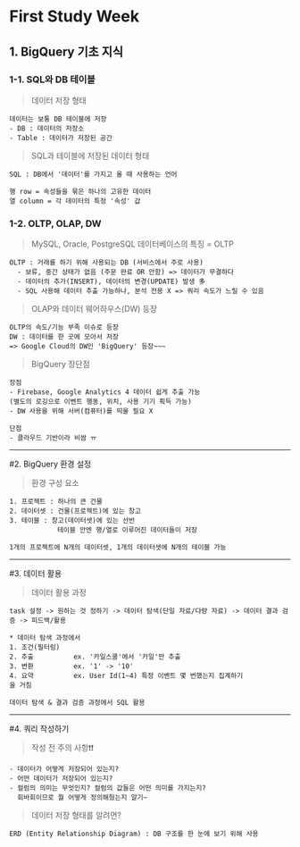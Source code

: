# First Study Week

## 1. BigQuery 기초 지식
### 1-1. SQL와 DB 테이블
> 데이터 저장 형태
```
데이터는 보통 DB 테이블에 저장
- DB : 데이터의 저장소
- Table : 데이터가 저장된 공간
```

> SQL과 테이블에 저장된 데이터 형태
```
SQL : DB에서 '데이터'를 가지고 올 때 사용하는 언어

행 row = 속성들을 묶은 하나의 고유한 데이터
열 column = 각 데이터의 특정 '속성' 값
```


### 1-2. OLTP, OLAP, DW
> MySQL, Oracle, PostgreSQL 데이터베이스의 특징 = OLTP
```
OLTP : 거래를 하기 위해 사용되는 DB (서비스에서 주로 사용)
  - 보류, 중간 상태가 없음 (주문 완료 OR 안함) => 데이터가 무결하다
  - 데이터의 추가(INSERT), 데이터의 변경(UPDATE) 발생 多
  - SQL 사용해 데이터 추출 가능하나, 분석 전용 X => 쿼리 속도가 느릴 수 있음
```


> OLAP와 데이터 웨어하우스(DW) 등장
```
OLTP의 속도/기능 부족 이슈로 등장
DW : 데이터를 한 곳에 모아서 저장
=> Google Cloud의 DW인 'BigQuery' 등장~~~
```

> BigQuery 장단점
```
장점
- Firebase, Google Analytics 4 데이터 쉽게 추출 가능
(별도의 로깅으로 이벤트 행동, 위치, 사용 기기 획득 가능)
- DW 사용을 위해 서버(컴퓨터)를 띄울 필요 X

단점
- 클라우드 기반이라 비쌈 ㅠ
```

----------------------------------------------------------
#2. BigQuery 환경 설정

> 환경 구성 요소
```
1. 프로젝트 : 하나의 큰 건물
2. 데이터셋 : 건물(프로젝트)에 있는 창고
3. 테이블 : 창고(데이터셋)에 있는 선반
            테이블 안엔 행/열로 이루어진 데이터들이 저장

1개의 프로젝트에 N개의 데이터셋, 1개의 데이터셋에 N개의 테이블 가능
```
----------------------------------------------------------

#3. 데이터 활용 
> 데이터 활용 과정
```
task 설정 -> 원하는 것 정하기 -> 데이터 탐색(단일 자료/다량 자료) -> 데이터 결과 검증 -> 피드백/활용

* 데이터 탐색 과정에서 
1. 조건(필터링)
2. 추출          ex. '카일스쿨'에서 '카일'만 추출
3. 변환          ex. '1' -> '10'
4. 요약          ex. User Id(1~4) 특정 이벤트 몇 번했는지 집계하기
을 거침

데이터 탐색 & 결과 검증 과정에서 SQL 활용
```
------------------------------------------------------------
#4. 쿼리 작성하기
> 작성 전 주의 사항❗❗
```
- 데이터가 어떻게 저장되어 있는지?
- 어떤 데이터가 저장되어 있는지?
- 컬럼의 의미는 무엇인지? 컬럼의 값들은 어떤 의미를 가지는지?
  회바회이므로 뭘 어떻게 정의해뒀는지 알기~
```

> 데이터 저장 형태를 알려면?
```
ERD (Entity Relationship Diagram) : DB 구조를 한 눈에 보기 위해 사용
```

